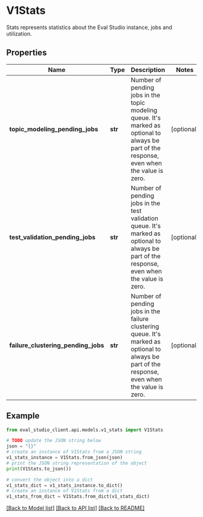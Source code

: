 # V1Stats

Stats represents statistics about the Eval Studio instance, jobs and utilization.

## Properties

Name | Type | Description | Notes
------------ | ------------- | ------------- | -------------
**topic_modeling_pending_jobs** | **str** | Number of pending jobs in the topic modeling queue. It&#39;s marked as optional to always be part of the response, even when the value is zero. | [optional] 
**test_validation_pending_jobs** | **str** | Number of pending jobs in the test validation queue. It&#39;s marked as optional to always be part of the response, even when the value is zero. | [optional] 
**failure_clustering_pending_jobs** | **str** | Number of pending jobs in the failure clustering queue. It&#39;s marked as optional to always be part of the response, even when the value is zero. | [optional] 

## Example

```python
from eval_studio_client.api.models.v1_stats import V1Stats

# TODO update the JSON string below
json = "{}"
# create an instance of V1Stats from a JSON string
v1_stats_instance = V1Stats.from_json(json)
# print the JSON string representation of the object
print(V1Stats.to_json())

# convert the object into a dict
v1_stats_dict = v1_stats_instance.to_dict()
# create an instance of V1Stats from a dict
v1_stats_from_dict = V1Stats.from_dict(v1_stats_dict)
```
[[Back to Model list]](../README.md#documentation-for-models) [[Back to API list]](../README.md#documentation-for-api-endpoints) [[Back to README]](../README.md)


